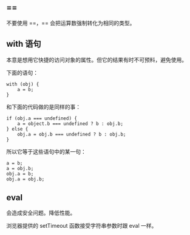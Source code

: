 ## ==

不要使用 ==，== 会把运算数强制转化为相同的类型。

## with 语句

本意是想用它快捷的访问对象的属性。但它的结果有时不可预料，避免使用。

下面的语句：

    with (obj) {
        a = b;
    }

和下面的代码做的是同样的事：

    if (obj.a === undefined) {
        a = object.b === undefined ? b : obj.b;
    } else {
        obj.a = obj.b === undefined ? b : obj.b;
    }

所以它等于这些语句中的某一句：

    a = b;
    a = obj.b;
    obj.a = b;
    obj.a = obj.b;

## eval

会造成安全问题。降低性能。

 浏览器提供的 setTimeout 函数接受字符串参数时跟 eval 一样。
